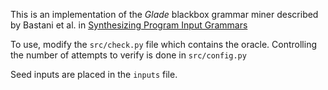 This is an implementation of the _Glade_ blackbox grammar miner described by
Bastani et al. in [Synthesizing Program Input
Grammars](https://arxiv.org/pdf/1608.01723.pdf)

To use, modify the `src/check.py` file which contains the oracle. Controlling
the number of attempts to verify is done in `src/config.py`

Seed inputs are placed in the `inputs` file.
